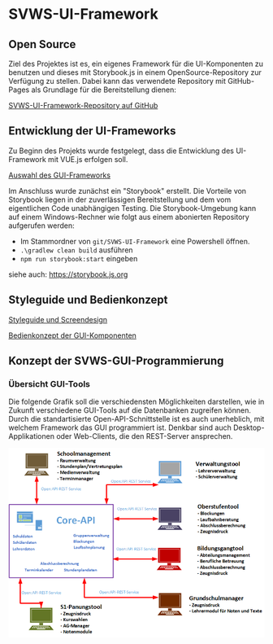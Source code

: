 # SVWS-UI-Framework

## Open Source
Ziel des Projektes ist es, ein eigenes Framework für die UI-Komponenten zu benutzen 
und dieses mit Storybook.js in einem OpenSource-Repository zur Verfügung zu stellen.
Dabei kann das verwendete Repository mit GitHub-Pages als Grundlage für die Bereitstellung dienen:

[SVWS-UI-Framework-Repository auf GitHub](https://github.com/SVWS-NRW/SVWS-UI-Framework)

## Entwicklung der UI-Frameworks
Zu Beginn des Projekts wurde festgelegt, dass die Entwicklung des UI-Framework mit VUE.js erfolgen soll. 

[Auswahl des GUI-Frameworks](GUI-Auswahl.md)

Im Anschluss wurde zunächst ein "Storybook" erstellt. 
Die Vorteile von Storybook liegen in der zuverlässigen Bereitstellung und dem vom eigentlichen Code unabhängigen Testing.
Die Storybook-Umgebung kann auf einem Windows-Rechner wie folgt aus einem abonierten Repository aufgerufen werden:

* Im Stammordner von `git/SVWS-UI-Framework` eine Powershell öffnen.
* `.\gradlew clean build` ausführen
* `npm run storybook:start` eingeben

siehe auch: https://storybook.js.org


##  Styleguide und Bedienkonzept 

[Styleguide und Screendesign](Styleguide.md)

[Bedienkonzept der GUI-Komponenten](Bedienkonzept.md)




## Konzept der SVWS-GUI-Programmierung

### Übersicht GUI-Tools
Die folgende Grafik soll die verschiedensten Möglichkeiten darstellen, wie in Zukunft verschiedene GUI-Tools auf die Datenbanken zugreifen können. 
Durch die standartisierte Open-API-Schnittstelle ist es auch unerheblich, mit welchem Framework das GUI programmiert ist. Denkbar sind auch Desktop-Applikationen oder Web-Clients, die den REST-Server ansprechen.


![Übersicht-REST-Server-02](./graphics/Uebersicht-REST-Server-02.png)

